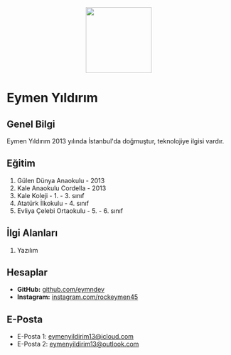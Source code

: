 
<div align="center">   <img height="148" src="https://avatars.githubusercontent.com/u/95621500?v=4"  /> </div>

# Eymen Yıldırım

## Genel Bilgi

Eymen Yıldırım 2013 yılında İstanbul'da doğmuştur, teknolojiye ilgisi vardır.

## Eğitim
1. Gülen Dünya Anaokulu - 2013
2. Kale Anaokulu Cordella - 2013
3. Kale Koleji - 1. - 3. sınıf
4. Atatürk İlkokulu - 4. sınıf
5. Evliya Çelebi Ortaokulu - 5. - 6. sınıf

## İlgi Alanları
1. Yazılım

## Hesaplar
- **GitHub:** [github.com/eymndev](https://github.com/eymndev)
- **Instagram:** [instagram.com/rockeymen45](https://www.instagram.com/rockeymen45/)

## E-Posta
- E-Posta 1: eymenyildirim13@icloud.com
- E-Posta 2: eymenyildirim13@outlook.com
